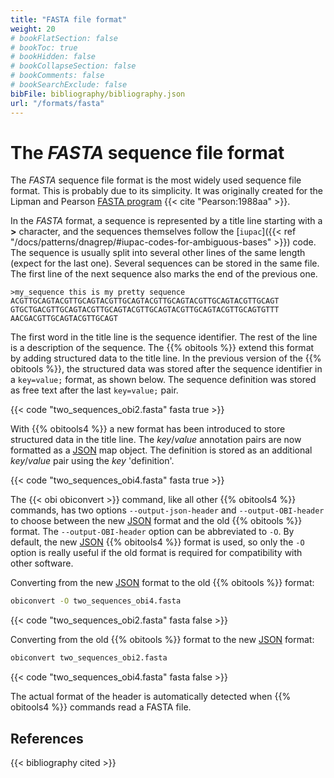 ```yaml
---
title: "FASTA file format"
weight: 20
# bookFlatSection: false
# bookToc: true
# bookHidden: false
# bookCollapseSection: false
# bookComments: false
# bookSearchExclude: false
bibFile: bibliography/bibliography.json 
url: "/formats/fasta"
---
```


# The *FASTA* sequence file format

The *FASTA* sequence file format is the most widely used sequence file format. This is probably due to its simplicity. It was originally created for the Lipman and Pearson [FASTA program](https://en.wikipedia.org/wiki/FASTA) {{< cite "Pearson:1988aa" >}}.

In the *FASTA* format, a sequence is represented by a title line starting with a **>** character, and the sequences themselves follow the [`iupac`]({{< ref "/docs/patterns/dnagrep/#iupac-codes-for-ambiguous-bases" >}}) code. The sequence is usually split into several other lines of the same length (expect for the last one). Several sequences can be stored in the same file. The first line of the next sequence also marks the end of the previous one.

```
>my_sequence this is my pretty sequence
ACGTTGCAGTACGTTGCAGTACGTTGCAGTACGTTGCAGTACGTTGCAGTACGTTGCAGT
GTGCTGACGTTGCAGTACGTTGCAGTACGTTGCAGTACGTTGCAGTACGTTGCAGTGTTT
AACGACGTTGCAGTACGTTGCAGT
```

The first word in the title line is the sequence identifier. The rest of the line is a description of the sequence. The {{% obitools %}} extend this format by adding structured data to the title line. In the previous version of the {{% obitools %}}, the structured data was stored after the sequence identifier in a `key=value;` format, as shown below. The sequence definition was stored as free text after the last `key=value;` pair.

{{< code "two_sequences_obi2.fasta" fasta true >}}

With {{% obitools4 %}} a new format has been introduced to store structured data in the title line. The *key*/*value* annotation pairs are now formatted as a [JSON](https://en.wikipedia.org/wiki/JSON) map object. The definition is stored as an additional *key*/*value* pair using the *key* 'definition'.

{{< code "two_sequences_obi4.fasta" fasta true >}}

The {{< obi obiconvert >}} command, like all other {{% obitools4 %}} commands, has two options `--output-json-header` and `--output-OBI-header` to choose between the new [JSON](https://en.wikipedia.org/wiki/JSON) format and the old {{% obitools %}} format. The `--output-OBI-header` option can be abbreviated to `-O`. By default, the new [JSON](https://en.wikipedia.org/wiki/JSON) {{% obitools4 %}} format is used, so only the `-O` option is really useful if the old format is required for compatibility with other software.

Converting from the new [JSON](https://en.wikipedia.org/wiki/JSON) format to the old {{% obitools %}} format:

```bash
obiconvert -O two_sequences_obi4.fasta
```
{{< code "two_sequences_obi2.fasta" fasta false >}}

Converting from the old {{% obitools %}} format to the new [JSON](https://en.wikipedia.org/wiki/JSON) format:

```bash
obiconvert two_sequences_obi2.fasta
```
{{< code "two_sequences_obi4.fasta" fasta false >}}

The actual format of the header is automatically detected when {{% obitools4 %}} commands read a FASTA file.

## References

{{< bibliography cited >}}